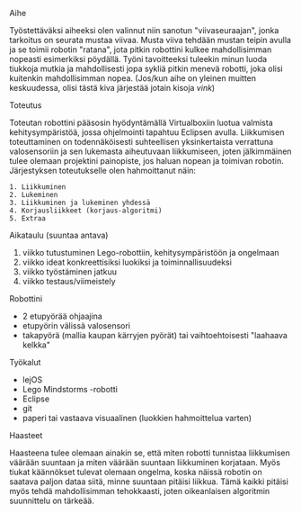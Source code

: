 Aihe

Työstettäväksi aiheeksi olen valinnut niin sanotun "viivaseuraajan", jonka tarkoitus on seurata mustaa viivaa. Musta viiva tehdään mustan teipin avulla ja se toimii robotin "ratana", jota pitkin robottini kulkee mahdollisimman nopeasti esimerkiksi pöydällä. Työni tavoitteeksi tuleekin minun luoda tiukkoja mutkia ja mahdollisesti jopa sykliä pitkin menevä robotti, joka olisi kuitenkin mahdollisimman nopea. (Jos/kun aihe on yleinen muitten keskuudessa, olisi tästä kiva järjestää jotain kisoja *vink*)


Toteutus

Toteutan robottini pääsosin hyödyntämällä Virtualboxiin luotua valmista kehitysympäristöä, jossa ohjelmointi tapahtuu Eclipsen avulla. Liikkumisen toteuttaminen on todennäköisesti suhteellisen yksinkertaista verrattuna valosensoriin ja sen lukemasta aiheutuvaan liikkumiseen, joten jälkimmäinen tulee olemaan projektini painopiste, jos haluan nopean ja toimivan robotin. Järjestyksen toteutukselle olen hahmoittanut näin: 

	1. Liikkuminen
	2. Lukeminen
	3. Liikkuminen ja lukeminen yhdessä
	4. Korjausliikkeet (korjaus-algoritmi)
	5. Extraa


Aikataulu (suuntaa antava)

1. viikko tutustuminen Lego-robottiin, kehitysympäristöön ja ongelmaan
2. viikko ideat konkreettisiksi luokiksi ja toiminnallisuudeksi
3. viikko työstäminen jatkuu
4. viikko testaus/viimeistely


Robottini

- 2 etupyörää ohjaajina
- etupyörin välissä valosensori
- takapyörä (mallia kaupan kärryjen pyörät) tai vaihtoehtoisesti "laahaava kelkka"


Työkalut

 - lejOS
 - Lego Mindstorms -robotti
 - Eclipse
 - git
 - paperi tai vastaava visuaalinen (luokkien hahmoittelua varten)


Haasteet

Haasteena tulee olemaan ainakin se, että miten robotti tunnistaa liikkumisen väärään suuntaan ja miten väärään suuntaan liikkuminen korjataan. Myös tiukat käännökset tulevat olemaan ongelma, koska näissä robotin on saatava paljon dataa siitä, minne suuntaan pitäisi liikkua. Tämä kaikki pitäisi myös tehdä mahdollisimman tehokkaasti, joten oikeanlaisen algoritmin suunnittelu on tärkeää. 





